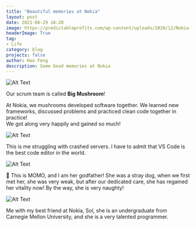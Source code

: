 ```yaml
---
title: "Beautiful memories at Nokia"
layout: post
date: 2021-06-29 16:20
image: https://predictableprofits.com/wp-content/uploads/2020/12/Nokia.jpg
headerImage: True
tag:
- Life
category: blog
projects: false
author: Hao Feng
description: Some Good memories at Nokia
---
```


<img class="image" src="{{site.url }}/assets/images/nokia/mushrooms.jpg" alt="Alt Text">

Our scrum team is called **Big Mushroom**!  

At Nokia, we mushrooms developed software together. We learned new frameworks, discussed problems and practiced clean code together in practice!  
We got along very happily and gained so much!

<div class="side-by-side">
    <div class="toleft">
        <img class="image" src="{{site.url }}/assets/images/nokia/me.jpg" alt="Alt Text">
    </div>
    <div class="toright">
        <p>This is me struggling with crashed servers. I have to admit that VS Code is the best code editor in the world.</p>
    </div>
</div>

<div class="side-by-side">
    <div class="toright">
        <img class="image" src="{{site.url }}/assets/images/nokia/momo.jpg" alt="Alt Text">
    </div>
    <div class="toleft">
        <p>&#128054 This is MOMO, and I am her godfather! She was a stray dog, when we first met her, she was very weak, but after our dedicated care, she has regained her vitality now! By the way, she is very naughty!</p>
    </div>
</div>

<img class="image" src="{{site.url }}/assets/images/nokia/nokiaend.jpg" alt="Alt Text">

Me with my best friend at Nokia, Sol, she is an undergraduate from Carnegie Mellon University, and she is a very talented programmer.
